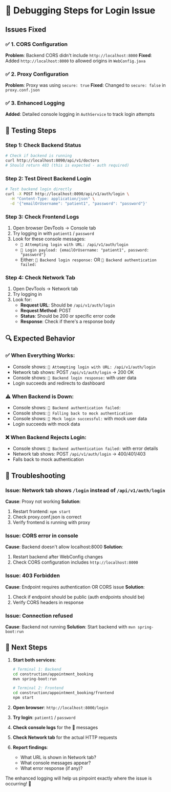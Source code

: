 # 🔧 Debugging Steps for Login Issue

## Issues Fixed

### ✅ 1. CORS Configuration
**Problem**: Backend CORS didn't include `http://localhost:8000`
**Fixed**: Added `http://localhost:8000` to allowed origins in `WebConfig.java`

### ✅ 2. Proxy Configuration  
**Problem**: Proxy was using `secure: true` 
**Fixed**: Changed to `secure: false` in `proxy.conf.json`

### ✅ 3. Enhanced Logging
**Added**: Detailed console logging in `AuthService` to track login attempts

## 🧪 Testing Steps

### Step 1: Check Backend Status
```bash
# Check if backend is running
curl http://localhost:8090/api/v1/doctors
# Should return 403 (this is expected - auth required)
```

### Step 2: Test Direct Backend Login
```bash
# Test backend login directly
curl -X POST http://localhost:8090/api/v1/auth/login \
  -H "Content-Type: application/json" \
  -d '{"emailOrUsername": "patient1", "password": "password"}'
```

### Step 3: Check Frontend Logs
1. Open browser DevTools → Console tab
2. Try logging in with `patient1` / `password`
3. Look for these console messages:
   - `🔐 Attempting login with URL: /api/v1/auth/login`
   - `🔐 Login payload: {emailOrUsername: "patient1", password: "password"}`
   - Either: `🔐 Backend login response:` OR `🔐 Backend authentication failed:`

### Step 4: Check Network Tab
1. Open DevTools → Network tab
2. Try logging in
3. Look for:
   - **Request URL**: Should be `/api/v1/auth/login` 
   - **Request Method**: POST
   - **Status**: Should be 200 or specific error code
   - **Response**: Check if there's a response body

## 🔍 Expected Behavior

### ✅ When Everything Works:
- Console shows: `🔐 Attempting login with URL: /api/v1/auth/login`
- Network tab shows: POST `/api/v1/auth/login` → 200 OK
- Console shows: `🔐 Backend login response:` with user data
- Login succeeds and redirects to dashboard

### ⚠️ When Backend is Down:
- Console shows: `🔐 Backend authentication failed:`
- Console shows: `🔐 Falling back to mock authentication`
- Console shows: `🔐 Mock login successful:` with mock user data
- Login succeeds with mock data

### ❌ When Backend Rejects Login:
- Console shows: `🔐 Backend authentication failed:` with error details
- Network tab shows: POST `/api/v1/auth/login` → 400/401/403
- Falls back to mock authentication

## 🚨 Troubleshooting

### Issue: Network tab shows `/login` instead of `/api/v1/auth/login`
**Cause**: Proxy not working
**Solution**: 
1. Restart frontend: `npm start`
2. Check proxy.conf.json is correct
3. Verify frontend is running with proxy

### Issue: CORS error in console
**Cause**: Backend doesn't allow localhost:8000
**Solution**: 
1. Restart backend after WebConfig changes
2. Check CORS configuration includes `http://localhost:8000`

### Issue: 403 Forbidden
**Cause**: Endpoint requires authentication OR CORS issue
**Solution**:
1. Check if endpoint should be public (auth endpoints should be)
2. Verify CORS headers in response

### Issue: Connection refused
**Cause**: Backend not running
**Solution**: Start backend with `mvn spring-boot:run`

## 🎯 Next Steps

1. **Start both services**:
   ```bash
   # Terminal 1: Backend
   cd construction/appointment_booking
   mvn spring-boot:run
   
   # Terminal 2: Frontend  
   cd construction/appointment_booking/frontend
   npm start
   ```

2. **Open browser**: `http://localhost:8000/login`

3. **Try login**: `patient1` / `password`

4. **Check console logs** for the 🔐 messages

5. **Check Network tab** for the actual HTTP requests

6. **Report findings**:
   - What URL is shown in Network tab?
   - What console messages appear?
   - What error response (if any)?

The enhanced logging will help us pinpoint exactly where the issue is occurring! 🎯
